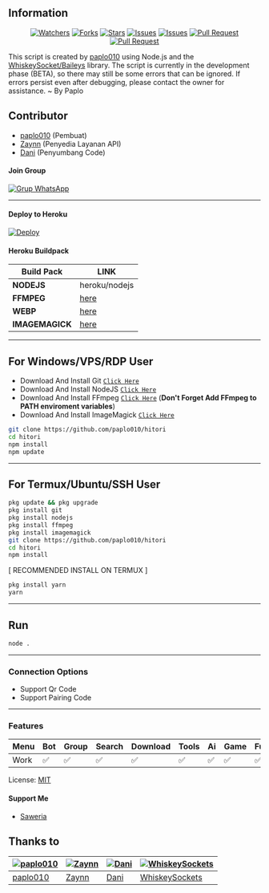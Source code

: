## Information

<div align="center">
<a href="https://github.com/paplo010/hitori/watchers"><img title="Watchers" src="https://img.shields.io/github/watchers/paplo010/hitori?label=Watchers&color=green&style=flat-square"></a>
<a href="https://github.com/paplo010/hitori/network/members"><img title="Forks" src="https://img.shields.io/github/forks/paplo010/hitori?label=Forks&color=blue&style=flat-square"></a>
<a href="https://github.com/paplo010/hitori/stargazers"><img title="Stars" src="https://img.shields.io/github/stars/paplo010/hitori?label=Stars&color=yellow&style=flat-square"></a>
<a href="https://github.com/paplo010/hitori/issues"><img title="Issues" src="https://img.shields.io/github/issues/paplo010/hitori?label=Issues&color=success&style=flat-square"></a>
<a href="https://github.com/paplo010/hitori/issues?q=is%3Aissue+is%3Aclosed"><img title="Issues" src="https://img.shields.io/github/issues-closed/paplo010/hitori?label=Issues&color=red&style=flat-square"></a>
<a href="https://github.com/paplo010/hitori/pulls"><img title="Pull Request" src="https://img.shields.io/github/issues-pr/paplo010/hitori?label=PullRequest&color=success&style=flat-square"></a>
<a href="https://github.com/paplo010/hitori/pulls?q=is%3Apr+is%3Aclosed"><img title="Pull Request" src="https://img.shields.io/github/issues-pr-closed/paplo010/hitori?label=PullRequest&color=red&style=flat-square"></a>
</div>

This script is created by [paplo010](https://github.com/paplo010) using Node.js and the [WhiskeySocket/Baileys](https://github.com/WhiskeySockets/Baileys) library. The script is currently in the development phase (BETA), so there may still be some errors that can be ignored. If errors persist even after debugging, please contact the owner for assistance. ~ By Paplo

## Contributor

- [paplo010](https://github.com/paplo010) (Pembuat)
- [Zaynn](https://github.com/ZaynRcK) (Penyedia Layanan API)
- [Dani](https://github.com/paplo010) (Penyumbang Code)

#### Join Group
[![Grup WhatsApp](https://img.shields.io/badge/WhatsApp%20Group-25D366?style=for-the-badge&logo=whatsapp&logoColor=white)](https://chat.whatsapp.com/LxKpMUYGwEM7zw3bjoNlCe) 

---
#### Deploy to Heroku
[![Deploy](https://www.herokucdn.com/deploy/button.svg)](https://heroku.com/deploy?template=https://github.com/paplo010/hitori)

#### Heroku Buildpack
| Build Pack | LINK |
|--------|--------|
| **NODEJS** | heroku/nodejs |
| **FFMPEG** | [here](https://github.com/jonathanong/heroku-buildpack-ffmpeg-latest) |
| **WEBP** | [here](https://github.com/clhuang/heroku-buildpack-webp-binaries.git) |
| **IMAGEMAGICK** | [here](https://github.com/DuckyTeam/heroku-buildpack-imagemagick) |

---
## For Windows/VPS/RDP User
* Download And Install Git [`Click Here`](https://git-scm.com/downloads)
* Download And Install NodeJS [`Click Here`](https://nodejs.org/en/download)
* Download And Install FFmpeg [`Click Here`](https://ffmpeg.org/download.html) (**Don't Forget Add FFmpeg to PATH enviroment variables**)
* Download And Install ImageMagick [`Click Here`](https://imagemagick.org/script/download.php)

```bash
git clone https://github.com/paplo010/hitori
cd hitori
npm install
npm update
```
---
## For Termux/Ubuntu/SSH User
```bash
pkg update && pkg upgrade
pkg install git
pkg install nodejs
pkg install ffmpeg
pkg install imagemagick
git clone https://github.com/paplo010/hitori
cd hitori
npm install
```

[ RECOMMENDED INSTALL ON TERMUX ]
```bash
pkg install yarn
yarn
```

---

## Run
```bash
node .
```
---

### Connection Options
- Support Qr Code
- Support Pairing Code
---

### Features
| Menu     | Bot | Group | Search | Download | Tools | Ai | Game | Fun | Owner |
| -------- | --- | ----- | ------ | -------- | ----- | -- | ---- | --- | ----- |
| Work     |  ✅  |   ✅   |    ✅    |     ✅     |   ✅   | ✅ |   ✅   |  ✅  |    ✅    |


License: [MIT](https://choosealicense.com/licenses/mit/)

#### Support Me
- [Saweria](https://saweria.co/naze)

## Thanks to

| [![paplo010](https://github.com/paplo010.png?size=100)](https://github.com/paplo010) | [![Zaynn](https://github.com/ZaynRcK.png?size=100)](https://github.com/ZaynRcK) | [![Dani](https://github.com/paplo010.png?size=100)](https://github.com/paplo010) | [![WhiskeySockets](https://github.com/WhiskeySockets.png?size=100)](https://github.com/WhiskeySockets) |
| --- | --- | --- | --- |
| [paplo010](https://github.com/paplo010) | [Zaynn](https://github.com/ZaynRcK) | [Dani](https://github.com/dani) | [WhiskeySockets](https://github.com/WhiskeySockets) |
